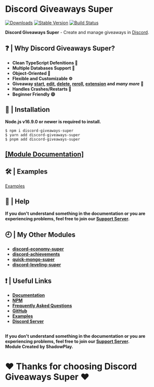 # Discord Giveaways Super

[![Downloads](https://img.shields.io/npm/dt/discord-giveaways-super?style=for-the-badge)](https://www.npmjs.com/package/discord-giveaways-super)
[![Stable Version](https://img.shields.io/npm/v/discord-giveaways-super?style=for-the-badge)](https://www.npmjs.com/package/discord-giveaways-super)
[![Build Status](https://github.com/shadowplay1/discord-giveaways-super/workflows/build/badge.svg)](https://www.npmjs.com/package/discord-giveaways-super)

<b>Discord Giveaways Super</b> - Create and manage giveaways in [Discord](https://old.discordjs.dev/#/).

## ❓ | Why **Discord Giveaways Super**?
<ul>
<li><b>Clean TypeScript Defenitions 📘</b></li>
<li><b>Multiple Databases Support 🍃</a></b></li>
<li><b>Object-Oriented 📝</b></li>
<li><b>Flexible and Customizable ⚙️</b></li>
<li><b>Giveaway <u>start</u>, <u>edit</u>, <u>delete</u>, <u>reroll</u>, <u>extension</u> and <i>many more</i> 🚀</b></li>
<li><b>Handles Crashes/Restarts 🔄</b></li>
<li><b>Beginner Friendly 😄</b></li>
</ul>

## 📂 | Installation
<b>Node.js v16.9.0 or newer is required to install.</b><br>
```console
$ npm i discord-giveaways-super
$ yarn add discord-giveaways-super
$ pnpm add discord-giveaways-super
```

## [[Module Documentation]](https://dgs-docs.js.org)

## 🛠️ | Examples
[Examples](https://github.com/shadowplay1/discord-giveaways-super/tree/main/examples)

## 🤔 | Help
<b>If you don't understand something in the documentation or you are experiencing problems, feel free to join our <a href = "https://discord.gg/4pWKq8vUnb">Support Server</a>.</b>

## 🕘 | My Other Modules
<ul>
<li><b><a href="https://www.npmjs.com/package/discord-economy-super">discord-economy-super</a></b></li>
<li><b><a href="https://www.npmjs.com/package/discord-achievements">discord-achievements</a></b></li>
<li><b><a href="https://www.npmjs.com/package/quick-mongo-super">quick-mongo-super</a></b></li>
<li><b><a href="https://www.npmjs.com/package/discord-leveling-super">discord-leveling-super</a></b></li>
</ul>

## ❗ | Useful Links
<ul>
<li><b><a href = "https://des-docs.js.org">Documentation</a></b></li>
<li><b><a href = "https://www.npmjs.com/package/discord-giveaways-super">NPM</a></b></li>
<li><b><a href = "https://des-docs.js.org/#/docs/main/1.7.7/general/faq">Frequently Asked Questions</a></b></li>
<li><b><a href = "https://github.com/shadowplay1/discord-giveaways-super">GitHub</a></b></li>
<li><b><a href = "https://github.com/shadowplay1/discord-giveaways-super/tree/main/examples">Examples</a></b></li>
<li><b><a href = "https://discord.gg/4pWKq8vUnb">Discord Server</a></b></li>
</ul>
<br>
<b>If you don't understand something in the documentation or you are experiencing problems, feel free to join our <a href = "https://discord.gg/4pWKq8vUnb">Support Server</a>.</b>
<br>
<b>Module Created by ShadowPlay.</b>

# ❤️ Thanks for choosing Discord Giveaways Super ❤️
